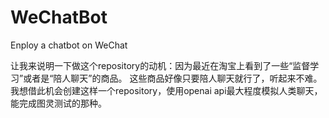 # WeChatBot
Enploy a chatbot on WeChat

让我来说明一下做这个repository的动机：因为最近在淘宝上看到了一些“监督学习”或者是“陪人聊天”的商品。
这些商品好像只要陪人聊天就行了，听起来不难。
我想借此机会创建这样一个repository，使用openai api最大程度模拟人类聊天，能完成图灵测试的那种。
